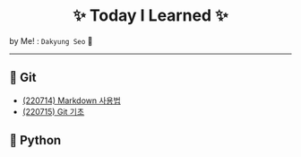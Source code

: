 # <center>:sparkles: Today I Learned :sparkles:</center>
by Me! : `Dakyung Seo` :vulcan_salute:

----
## :black_heart: Git
* [(220714) Markdown 사용법](https://github.com/seoda0000/TIL/blob/master/Git/Markdown.md)
* [(220715) Git 기초](https://github.com/seoda0000/TIL/blob/master/Git/Git1.md)


## :blue_heart: Python
